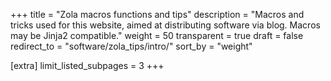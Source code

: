 +++
title = "Zola macros functions and tips"
description = "Macros and tricks used for this website, aimed at distributing software via blog. Macros may be Jinja2 compatible."
weight = 50
transparent = true
draft = false
redirect_to = "software/zola_tips/intro/"
sort_by = "weight"

[extra]
limit_listed_subpages = 3
+++

